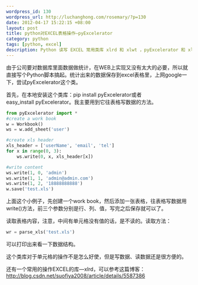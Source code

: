 ```yaml
--- 
wordpress_id: 130
wordpress_url: http://luchanghong.com/rosemary/?p=130
date: 2012-04-17 15:22:15 +08:00
layout: post
title: python对EXCEL表格操作—pyExcelerator
category: python
tags: [python, excel]
description: Python 读写 EXCEL 常用类库 xlrd 和 xlwt ，pyExcelerator 和 xlwt 一样的，下面来看一下写表格的操作方法。
---
```

由于公司要对数据库里面数据做统计，在WEB上实现又没有太大的必要，所以就直接写个Python脚本搞起。统计出来的数据保存到excel表格里，上网google一下，尝试pyExcelerator这个类。

首先，在本地安装这个类库：pip install pyExcelerator或者easy_install pyExcelerator。我主要用到它往表格写数据的方法。

```python
from pyExcelerator import *
#create a work book
w = Workbook()
ws = w.add_sheet('user')

#create xls header
xls_header = ['userName', 'email', 'tel']
for x in range(0, 3):
    ws.write(0, x, xls_header[x])

#write content
ws.write(1, 0, 'admin')
ws.write(1, 1, 'admin@admin.com')
ws.write(1, 2, '18888888888')
w.save('test.xls')
```

上面这个小例子，先创建一个work book，然后添加一张表格，往表格写数据用write()方法，前三个参数分别是行、列、值，写完之后保存就可以了。

读取表格内容，注意，中间有单元格没有值的话，是不读的。读取方法：

```python
wr = parse_xls('test.xls')
```

可以打印出来看一下数据结构。

这个类库对于单元格的操作不是怎么好使，但是写数据、读数据还是很方便的。

还有一个常用的操作EXCEL的库—xlrd，可以参考这篇博客：<a href="http://blog.csdn.net/suofiya2008/article/details/5587386">http://blog.csdn.net/suofiya2008/article/details/5587386</a>

&nbsp;
